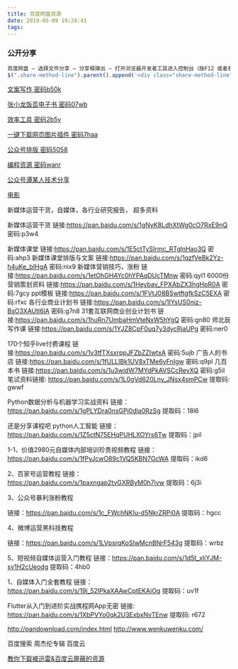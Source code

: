```yaml
---
title: 百度网盘资源
date: 2019-05-09 19:24:41
tags:
---
```

### 公开分享
```javascript
百度网盘 – 选择文件分享 – 分享框弹出 – 打开浏览器开发者工具进入控制台（按F12 或者右键打开） – 粘贴以下代码！
$(".share-method-line").parent().append('<div class="share-method-line"><input type="radio" id="share-method-public" name="share-method" value="public" checked=""><span class="icon radio-icon icon-radio-non"></span><label for="share-method-public"><b>公开分享</b><span>无需提取码,任何人都可直接访问下载！</span> </label></div>')


```
[文案写作 密码b50k](https://pan.baidu.com/share/init?surl=ZZSLs9wmqkKmdTXlskMKdA)

[张小龙饭否电子书 密码07wb](https://pan.baidu.com/s/1AxvDnEd0SGliwrckc4yJkA)

[效率工具 密码2b5y](https://pan.baidu.com/s/1FpneAwcGyCnlpOIuagHlug)

[一键下载网页图片插件 密码7haa](https://pan.baidu.com/s/1PClifEIeuLqnBtx2OGVCVQ)

[公众号排版 密码5058](https://pan.baidu.com/s/1R38ldHhmCCivTrGCcBP4uA)

[编程资源 密码wanr](https://pan.baidu.com/wap/init?surl=BkjhJPr2ZuAJla-A_I85LQ&adapt=pc&fr=ftw)

[公众号谭某人技术分享](https://pan.baidu.com/s/1yQ9dJyzSVh6nBxL_Y4yQUQ)

[电影](http://www.pipiys.xyz/)

新媒体运营干货，自媒体，各行业研究报告， 超多资料

新媒体运营干货
链接:https://pan.baidu.com/s/1gNyK8LdhXtWg0cO7RxE9nQ 密码:p3w4

新媒体课堂
链接:https://pan.baidu.com/s/1E5ctTySIrmc_RTglnHao3Q 密码:ahp3
新媒体课堂排版与文案
链接:https://pan.baidu.com/s/1qzfVeBk2Yz-h4uKe_bIHgA 密码:nix9
新媒体营销技巧，涨粉
链接:https://pan.baidu.com/s/1etOhGHAYc0hYPAqDUcTMnw 密码:qyl1
6000份营销策划资料
链接:https://pan.baidu.com/s/1Heybav_FPXAbZX3hgHpR0A 密码:7gcy
ppt模板
链接:https://pan.baidu.com/s/1FVtJ08BSwtftgfkSzC5EXA 密码:rfxc
各行业商业计划书
链接:https://pan.baidu.com/s/1IYsUS0niz-BsO3XAUtl6lA 密码:g7n8
31套互联网商业创业计划书
链接:https://pan.baidu.com/s/1huRn7UmbaHmVteNxW5hYgQ 密码:gn80
师北辰写作课
链接:https://pan.baidu.com/s/1YJZ8CpF0uq7y3dycRjaUPg 密码:ner0

170个知乎live付费课程
链接:https://pan.baidu.com/s/1v3tfTXsxrppJFZbZZIwtxA 密码:5ujb
广告人的书店
链接:https://pan.baidu.com/s/1fULLIBk1UV8xTMe6yFnIgw 密码:q9pl
几百本书
链接:https://pan.baidu.com/s/1u3widW7MYdPkAVSCcRevXQ 密码:g5il
笔试资料链接: https://pan.baidu.com/s/1L0gVd620Lny_JNsx4smPCw 提取码: gwwf  

Python数据分析与机器学习实战资料
链接：https://pan.baidu.com/s/1gPLYDra0nsGPj0dia0RzSg 
提取码：18l6

还是分享课程吧 python人工智能  链接：https://pan.baidu.com/s/1Z5ctN75EHqPUHLXOYrs6Tw 
提取码：jpil

1-1、价值2980元自媒体内部培训珍贵视频教程 
链接：https://pan.baidu.com/s/1fPyJcwO89c1VQ5KBN7GcWA 
提取码：ikd6 

2、百家号运营教程 
链接：https://pan.baidu.com/s/1paxngap2tvGXRByM0h7ivw 
提取码：6j3i 

3、公众号暴利涨粉教程 

链接：https://pan.baidu.com/s/1c_FWchNKlu-d5NkrZRPi0A 
提取码：hgcc 

4、微博运营黑科技教程 

链接：https://pan.baidu.com/s/1LVpsrqKoSlwMcnBNrF543g 
提取码：wrbz 

5、短视频自媒体运营入门教程 
链接：https://pan.baidu.com/s/1d5t_xIiYJM-sy1H2cUeodg 
提取码：4hb0 

1、自媒体入门全套教程 
链接：https://pan.baidu.com/s/19i_52IPkaXAAwCptEKAiOg 
提取码：uv1f

Flutter从入门到进阶实战携程网App无密 链接: https://pan.baidu.com/s/1XbPVYo0qk2U3ExbxNvTEnw 提取码: r672

 http://pandownload.com/index.html
http://www.wenkuwenku.com/


百度搜索 周杰伦专辑 百度云

[教你下载被迅雷&百度云屏蔽的资源](https://mp.weixin.qq.com/s/Sobuvc8J56dryQ5jeLfyMw)




